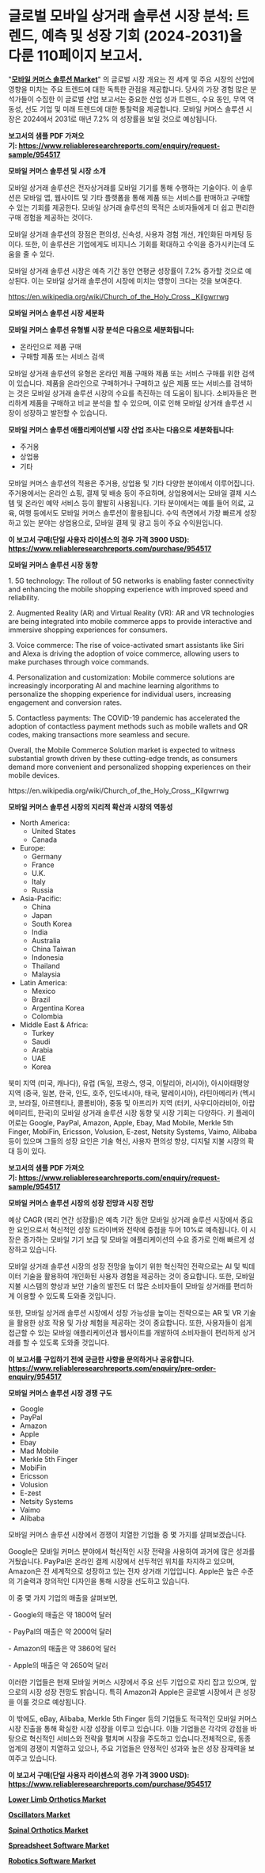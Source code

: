 <p><h1>글로벌 모바일 상거래 솔루션 시장 분석: 트렌드, 예측 및 성장 기회 (2024-2031)을 다룬 110페이지 보고서.</h1></p><p>"<strong><a href="https://www.reliableresearchreports.com/mobile-commerce-solution-r954517">모바일 커머스 솔루션 Market</a></strong>" 의 글로벌 시장 개요는 전 세계 및 주요 시장의 산업에 영향을 미치는 주요 트렌드에 대한 독특한 관점을 제공합니다. 당사의 가장 경험 많은 분석가들이 수집한 이 글로벌 산업 보고서는 중요한 산업 성과 트렌드, 수요 동인, 무역 역동성, 선도 기업 및 미래 트렌드에 대한 통찰력을 제공합니다. 모바일 커머스 솔루션 시장은 2024에서 2031로 매년 7.2% 의 성장률을 보일 것으로 예상됩니다.</p>
<p><strong>보고서의 샘플 PDF 가져오기:&nbsp;<a href="https://www.reliableresearchreports.com/enquiry/request-sample/954517">https://www.reliableresearchreports.com/enquiry/request-sample/954517</a></strong></p>
<p><strong>모바일 커머스 솔루션 및 시장 소개</strong></p>
<p><p>모바일 상거래 솔루션은 전자상거래를 모바일 기기를 통해 수행하는 기술이다. 이 솔루션은 모바일 앱, 웹사이트 및 기타 플랫폼을 통해 제품 또는 서비스를 판매하고 구매할 수 있는 기회를 제공한다. 모바일 상거래 솔루션의 목적은 소비자들에게 더 쉽고 편리한 구매 경험을 제공하는 것이다.</p><p>모바일 상거래 솔루션의 장점은 편의성, 신속성, 사용자 경험 개선, 개인화된 마케팅 등이다. 또한, 이 솔루션은 기업에게도 비지니스 기회를 확대하고 수익을 증가시키는데 도움을 줄 수 있다.</p><p>모바일 상거래 솔루션 시장은 예측 기간 동안 연평균 성장률이 7.2% 증가할 것으로 예상된다. 이는 모바일 상거래 솔루션이 시장에 미치는 영향이 크다는 것을 보여준다.</p></p>
<p><a href="https://en.wikipedia.org/wiki/Church_of_the_Holy_Cross,_Kilgwrrwg">https://en.wikipedia.org/wiki/Church_of_the_Holy_Cross,_Kilgwrrwg</a></p>
<p><strong>모바일 커머스 솔루션 시장 세분화</strong></p>
<p><strong>모바일 커머스 솔루션 유형별 시장 분석은 다음으로 세분화됩니다:</strong></p>
<p><ul><li>온라인으로 제품 구매</li><li>구매할 제품 또는 서비스 검색</li></ul></p>
<p><p>모바일 상거래 솔루션의 유형은 온라인 제품 구매와 제품 또는 서비스 구매를 위한 검색이 있습니다. 제품을 온라인으로 구매하거나 구매하고 싶은 제품 또는 서비스를 검색하는 것은 모바일 상거래 솔루션 시장의 수요를 촉진하는 데 도움이 됩니다. 소비자들은 편리하게 제품을 구매하고 비교 분석을 할 수 있으며, 이로 인해 모바일 상거래 솔루션 시장이 성장하고 발전할 수 있습니다.</p></p>
<p><strong>모바일 커머스 솔루션 애플리케이션별 시장 산업 조사는 다음으로 세분화됩니다:</strong></p>
<p><ul><li>주거용</li><li>상업용</li><li>기타</li></ul></p>
<p><p>모바일 커머스 솔루션의 적용은 주거용, 상업용 및 기타 다양한 분야에서 이루어집니다. 주거용에서는 온라인 쇼핑, 결제 및 배송 등이 주요하며, 상업용에서는 모바일 결제 시스템 및 온라인 예약 서비스 등이 활발히 사용됩니다. 기타 분야에서는 예를 들어 의료, 교육, 여행 등에서도 모바일 커머스 솔루션이 활용됩니다. 수익 측면에서 가장 빠르게 성장하고 있는 분야는 상업용으로, 모바일 결제 및 광고 등이 주요 수익원입니다.</p></p>
<p><strong>이 보고서 구매(단일 사용자 라이센스의 경우 가격 3900 USD): <a href="https://www.reliableresearchreports.com/purchase/954517">https://www.reliableresearchreports.com/purchase/954517</a></strong></p>
<p><strong>모바일 커머스 솔루션 시장 동향</strong></p>
<p><p>1. 5G technology: The rollout of 5G networks is enabling faster connectivity and enhancing the mobile shopping experience with improved speed and reliability.</p><p>2. Augmented Reality (AR) and Virtual Reality (VR): AR and VR technologies are being integrated into mobile commerce apps to provide interactive and immersive shopping experiences for consumers.</p><p>3. Voice commerce: The rise of voice-activated smart assistants like Siri and Alexa is driving the adoption of voice commerce, allowing users to make purchases through voice commands.</p><p>4. Personalization and customization: Mobile commerce solutions are increasingly incorporating AI and machine learning algorithms to personalize the shopping experience for individual users, increasing engagement and conversion rates.</p><p>5. Contactless payments: The COVID-19 pandemic has accelerated the adoption of contactless payment methods such as mobile wallets and QR codes, making transactions more seamless and secure.</p><p>Overall, the Mobile Commerce Solution market is expected to witness substantial growth driven by these cutting-edge trends, as consumers demand more convenient and personalized shopping experiences on their mobile devices.</p></p>
<p>https://en.wikipedia.org/wiki/Church_of_the_Holy_Cross,_Kilgwrrwg</p>
<p><strong>모바일 커머스 솔루션 시장의 지리적 확산과 시장의 역동성</strong></p>
<p><ul>
    <li>
        North America:
        <ul>
            <li>United States</li>
            <li>Canada</li>
        </ul>
    </li>
    <li>
        Europe:
        <ul>
            <li>Germany</li>
            <li>France</li>
            <li>U.K.</li>
            <li>Italy</li>
            <li>Russia</li>
        </ul>
    </li>
    <li>
        Asia-Pacific:
        <ul>
            <li>China</li>
            <li>Japan</li>
            <li>South Korea</li>
            <li>India</li>
            <li>Australia</li>
            <li>China Taiwan</li>
            <li>Indonesia</li>
            <li>Thailand</li>
            <li>Malaysia</li>
        </ul>
    </li>
    <li>
        Latin America:
        <ul>
            <li>Mexico</li>
            <li>Brazil</li>
            <li>Argentina Korea</li>
            <li>Colombia</li>
        </ul>
    </li>
    <li>
        Middle East & Africa:
        <ul>
            <li>Turkey</li>
            <li>Saudi</li>
            <li>Arabia</li>
            <li>UAE</li>
            <li>Korea</li>
        </ul>
    </li>
    </ul></p>
<p><p>북미 지역 (미국, 캐나다), 유럽 (독일, 프랑스, 영국, 이탈리아, 러시아), 아시아태평양 지역 (중국, 일본, 한국, 인도, 호주, 인도네시아, 태국, 말레이시아), 라틴아메리카 (멕시코, 브라질, 아르헨티나, 콜롬비아), 중동 및 아프리카 지역 (터키, 사우디아라비아, 아랍에미리트, 한국)의 모바일 상거래 솔루션 시장 동향 및 시장 기회는 다양하다. 키 플레이어로는 Google, PayPal, Amazon, Apple, Ebay, Mad Mobile, Merkle 5th Finger, MobiFin, Ericsson, Volusion, E-zest, Netsity Systems, Vaimo, Alibaba 등이 있으며 그들의 성장 요인은 기술 혁신, 사용자 편의성 향상, 디지털 지불 시장의 확대 등이 있다.</p></p>
<p><strong>보고서의 샘플 PDF 가져오기:&nbsp;<a href="https://www.reliableresearchreports.com/enquiry/request-sample/954517">https://www.reliableresearchreports.com/enquiry/request-sample/954517</a></strong></p>
<p><strong>모바일 커머스 솔루션 시장의 성장 전망과 시장 전망</strong></p>
<p><p>예상 CAGR (복리 연간 성장률)은 예측 기간 동안 모바일 상거래 솔루션 시장에서 중요한 요인으로서 혁신적인 성장 드라이버와 전략에 중점을 두어 10%로 예측됩니다. 이 시장은 증가하는 모바일 기기 보급 및 모바일 애플리케이션의 수요 증가로 인해 빠르게 성장하고 있습니다.</p><p>모바일 상거래 솔루션 시장의 성장 전망을 높이기 위한 혁신적인 전략으로는 AI 및 빅데이터 기술을 활용하여 개인화된 사용자 경험을 제공하는 것이 중요합니다. 또한, 모바일 지불 시스템의 향상과 보안 기술의 발전도 더 많은 소비자들이 모바일 상거래를 편리하게 이용할 수 있도록 도와줄 것입니다.</p><p>또한, 모바일 상거래 솔루션 시장에서 성장 가능성을 높이는 전략으로는 AR 및 VR 기술을 활용한 상호 작용 및 가상 체험을 제공하는 것이 중요합니다. 또한, 사용자들이 쉽게 접근할 수 있는 모바일 애플리케이션과 웹사이트를 개발하여 소비자들이 편리하게 상거래를 할 수 있도록 도와줄 것입니다.</p></p>
<p><strong>이 보고서를 구입하기 전에 궁금한 사항을 문의하거나 공유합니다. <a href="https://www.reliableresearchreports.com/enquiry/pre-order-enquiry/954517">https://www.reliableresearchreports.com/enquiry/pre-order-enquiry/954517</a></strong></p>
<p><strong>모바일 커머스 솔루션 시장 경쟁 구도</strong></p>
<p><ul><li>Google</li><li>PayPal</li><li>Amazon</li><li>Apple</li><li>Ebay</li><li>Mad Mobile</li><li>Merkle 5th Finger</li><li>MobiFin</li><li>Ericsson</li><li>Volusion</li><li>E-zest</li><li>Netsity Systems</li><li>Vaimo</li><li>Alibaba</li></ul></p>
<p><p>모바일 커머스 솔루션 시장에서 경쟁이 치열한 기업들 중 몇 가지를 살펴보겠습니다.</p><p>Google은 모바일 커머스 분야에서 혁신적인 시장 전략을 사용하여 과거에 많은 성과를 거뒀습니다. PayPal은 온라인 결제 시장에서 선두적인 위치를 차지하고 있으며, Amazon은 전 세계적으로 성장하고 있는 전자 상거래 기업입니다. Apple은 높은 수준의 기술력과 창의적인 디자인을 통해 시장을 선도하고 있습니다. </p><p>이 중 몇 가지 기업의 매출을 살펴보면,</p><p>- Google의 매출은 약 1800억 달러</p><p>- PayPal의 매출은 약 2000억 달러</p><p>- Amazon의 매출은 약 3860억 달러</p><p>- Apple의 매출은 약 2650억 달러</p><p>이러한 기업들은 현재 모바일 커머스 시장에서 주요 선두 기업으로 자리 잡고 있으며, 앞으로의 시장 성장 전망도 밝습니다. 특히 Amazon과 Apple은 글로벌 시장에서 큰 성장을 이룰 것으로 예상됩니다.</p><p>이 밖에도, eBay, Alibaba, Merkle 5th Finger 등의 기업들도 적극적인 모바일 커머스 시장 진출을 통해 확실한 시장 성장을 이루고 있습니다. 이들 기업들은 각각의 강점을 바탕으로 혁신적인 서비스와 전략을 펼치며 시장을 주도하고 있습니다.전체적으로, 동종 업계의 경쟁이 치열하고 있으나, 주요 기업들은 안정적인 성과와 높은 성장 잠재력을 보여주고 있습니다.</p></p>
<p><strong>이 보고서 구매(단일 사용자 라이센스의 경우 가격 3900 USD): <a href="https://www.reliableresearchreports.com/purchase/954517">https://www.reliableresearchreports.com/purchase/954517</a></strong></p>
<p><strong><p><a href="https://github.com/alexxisgm/Market-Research-Report-List-2/blob/main/lower-limb-orthotics-market.md">Lower Limb Orthotics Market</a></p><p><a href="https://medium.com/@presleybode/oscillators-market-research-report-market-forecast-and-growth-prospects-with-a-steady-cagr-of-11-48d9bb457b6d">Oscillators Market</a></p><p><a href="https://github.com/sifatuddin25/Market-Research-Report-List-2/blob/main/spinal-orthotics-market.md">Spinal Orthotics Market</a></p><p><a href="https://issuu.com/reportprime-2/docs/spreadsheet-software-market-size-2030.pptx">Spreadsheet Software Market</a></p><p><a href="https://issuu.com/reportprime-2/docs/robotics-software-market-size-2030.pptx">Robotics Software Market</a></p></strong></p>
<p></p>